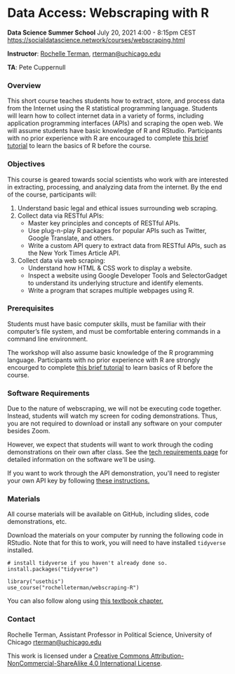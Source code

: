 # Data Access: Webscraping with R

**Data Science Summer School**
July 20, 2021
4:00 - 8:15pm CEST
https://socialdatascience.network/courses/webscraping.html

**Instructor**: [Rochelle Terman](http://rochelleterman.com/), rterman@uchicago.edu

**TA**: Pete Cuppernull


### Overview

This short course teaches students how to extract, store, and process data from the Internet using the R statistical programming language. Students will learn how to collect internet data in a variety of forms, including application programming interfaces (APIs) and scraping the open web. We will assume students have basic knowledge of R and RStudio. Participants with no prior experience with R are encouraged to complete [this brief tutorial](https://www.codeschool.com/courses/try-r) to learn the basics of R before the course.

### Objectives 

This course is geared towards social scientists who work with are interested in extracting, processing, and analyzing data from the internet. By the end of the course, participants will:

1.  Understand basic legal and ethical issues surrounding web scraping.
2.  Collect data via RESTful APIs:
    * Master key principles and concepts of RESTful APIs.
    * Use plug-n-play R packages for popular APIs such as Twitter, Google Translate, and others.
    * Write a custom API query to extract data from RESTful APIs, such as the New York Times Article API.
3.  Collect data via web scraping:
    * Understand how HTML & CSS work to display a website.
    * Inspect a website using Google Developer Tools and SelectorGadget to understand its underlying structure and identify elements.
    * Write a program that scrapes multiple webpages using R.

### Prerequisites

Students must have basic computer skills, must be familiar with their computer’s file system, and must be comfortable entering commands in a command line environment. 

The workshop will also assume basic knowledge of the R programming language. Participants with no prior experience with R are strongly encourged to complete [this brief tutorial](https://www.codeschool.com/courses/try-r) to learn basics of R before the course.

### Software Requirements

Due to the nature of webscraping, we will not be executing code together. Instead, students will watch my screen for coding demonstrations. Thus, you are not required to download or install any software on your computer besides Zoom.

However, we expect that students will want to work through the coding demonstrations on their own after class. See the [tech requirements page](A-Tech-Requirements.md) for detailed information on the software we'll be using. 

If you want to work through the API demonstration, you'll need to register your own API key by following [these instructions.](https://developer.nytimes.com/get-started)

### Materials

All course materials will be available on GitHub, including slides, code demonstrations, etc. 

Download the materials on your computer by running the following code in RStudio. Note that for this to work, you will need to have installed `tidyverse` installed.

```
# install tidyverse if you haven't already done so.
install.packages("tidyverse")

library("usethis")
use_course("rochelleterman/webscraping-R")
```

You can also follow along using [this textbook chapter.](https://plsc-31101.github.io/course/collecting-data-from-the-web.html)

### Contact

Rochelle Terman, Assistant Professor in Political Science, University of Chicago
rterman@uchicago.edu

This work is licensed under a [Creative Commons Attribution-NonCommercial-ShareAlike 4.0 International License](http://creativecommons.org/licenses/by-nc-sa/4.0/).


